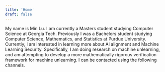 ```yaml
---
title: 'Home'
draft: false
---
```


My name is Min Lu. I am currently a Masters student studying Computer Science at Georgia Tech. Previously I was a Bachelors student studying Computer Science, Mathematics, and Statistics at Purdue University. Currently, I am interested in learning more about AI alignment and Machine Learning Security. Specifically, I am doing research on machine unlearning, and am attempting to develop a more mathematically rigorous verification framework for machine unlearning. I can be contacted using the following channels.